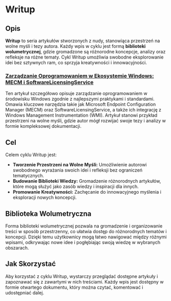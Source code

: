 # Writup

## Opis

**Writup** to seria artykułów stworzonych z nudy, stanowiąca przestrzeń na wolne myśli i tezy autora. Każdy wpis w cyklu jest formą **biblioteki wolumetrycznej**, gdzie gromadzone są różnorodne koncepcje, analizy oraz refleksje na różne tematy. Cykl Writup umożliwia swobodne eksplorowanie idei bez sztywnych ram, co sprzyja kreatywności i innowacyjności.


### [Zarządzanie Oprogramowaniem w Ekosystemie Windows: MECM i SoftwareLicensingService](https://github.com/DonkeyJJLove/writeup/blob/writeup/kompleksowe_zarz%C4%85dzanie_oprogramowaniem_i_licencjami_w_%C5%9Brodowisku_windows_za_pomoc%C4%85_mecm_i_softwarelicensingservice.md)

Ten artykuł szczegółowo opisuje zarządzanie oprogramowaniem w środowisku Windows zgodnie z najlepszymi praktykami i standardami. Omawia kluczowe narzędzia takie jak Microsoft Endpoint Configuration Manager (MECM) oraz SoftwareLicensingService, a także ich integrację z Windows Management Instrumentation (WMI). Artykuł stanowi przykład przestrzeni na wolne myśli, gdzie autor mógł rozwijać swoje tezy i analizy w formie kompleksowej dokumentacji.

## Cel

Celem cyklu Writup jest:

- **Tworzenie Przestrzeni na Wolne Myśli:** Umożliwienie autorowi swobodnego wyrażania swoich idei i refleksji bez ograniczeń tematycznych.
- **Budowanie Biblioteki Wiedzy:** Gromadzenie różnorodnych artykułów, które mogą służyć jako zasób wiedzy i inspiracji dla innych.
- **Promowanie Kreatywności:** Zachęcanie do innowacyjnego myślenia i eksploracji nowych koncepcji.

## Biblioteka Wolumetryczna

Forma biblioteki wolumetrycznej pozwala na gromadzenie i organizowanie treści w sposób przestrzenny, co ułatwia dostęp do różnorodnych tematów i koncepcji. Dzięki temu użytkownicy mogą łatwo nawigować między różnymi wpisami, odkrywając nowe idee i pogłębiając swoją wiedzę w wybranych obszarach.

## Jak Skorzystać

Aby korzystać z cyklu Writup, wystarczy przeglądać dostępne artykuły i zapoznawać się z zawartymi w nich treściami. Każdy wpis jest dostępny w formie otwartego dokumentu, który można czytać, komentować i udostępniać dalej.
